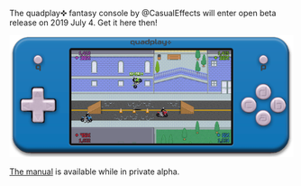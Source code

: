 The quadplay✜ fantasy console by @CasualEffects will enter open beta release on 2019 July 4. Get it here then!

![](doc/emulator.png)

[The manual](https://morgan3d.github.io/quadplay/doc/manual.md.html) is available while in private alpha.
